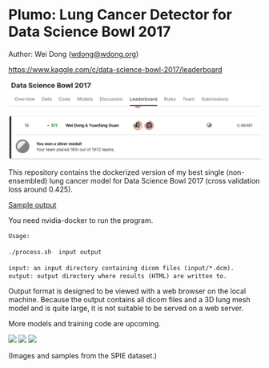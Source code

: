 # Plumo: Lung Cancer Detector for Data Science Bowl 2017

Author: Wei Dong (wdong@wdong.org)

https://www.kaggle.com/c/data-science-bowl-2017/leaderboard

![image](kaggle.png)

This repository contains the dockerized version of my best
single (non-ensembled) lung cancer model for Data Science Bowl 2017
(cross validation loss around 0.425).

[Sample output](https://www.aaalgo.com/demos/plumo/plumo-example/)

You need nvidia-docker to run the program.

```
Usage:

./process.sh  input output

input: an input directory containing dicom files (input/*.dcm).
output: output directory where results (HTML) are written to.
```
Output format is designed to be viewed with a web browser on the local
machine.  Because the output contains all dicom files and a 3D lung mesh
model and is quite large, it is not suitable to be served on a web
server.

More models and training code are upcoming.

![](http://www.aaalgo.com/demos/plumo/plumo1.png)
![](http://www.aaalgo.com/demos/plumo/plumo2.png)
![](http://www.aaalgo.com/demos/plumo/plumo3.png)

(Images and samples from the SPIE dataset.)
